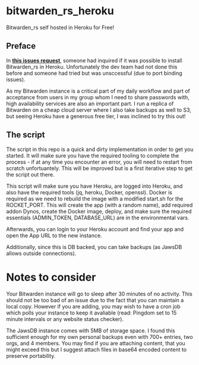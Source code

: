 # bitwarden_rs_heroku
Bitwarden_rs self hosted in Heroku for Free!

## Preface
In **[this issues request](https://github.com/dani-garcia/bitwarden_rs/issues/954)**, someone had inquired if it was possible to install Bitwarden_rs in Heroku. Unfortunately the dev team had not done this before and someone had tried but was unsccessful (due to port binding issues).

As my Bitwarden instance is a critical part of my daily workflow and part of acceptance from users in my group whom I need to share passwords with, high availability services are also an important part. I run a replica of Bitwarden on a cheap cloud server where I also take backups as well to S3, but seeing Heroku have a generous free tier, I was inclined to try this out!

## The script

The script in this repo is a quick and dirty implementation in order to get you started. It will make sure you have the required tooling to complete the process - if at any time you encounter an error, you will need to restart from scratch unfortuantely. This will be improved but is a first iterative step to get the script out there.

This script will make sure you have Heroku, are logged into Heroku, and also have the required tools (jq, heroku, Docker, openssl). Docker is required as we need to rebuild the image with a modified start.sh for the ROCKET_PORT. This will create the app (with a random name), add required addon Dynos, create the Docker image, deploy, and make sure the required essentials (ADMIN_TOKEN, DATABASE_URL) are in the environmental vars. 

Afterwards, you can login to your Heroku account and find your app and open the App URL to the new instance. 

Additionally, since this is DB backed, you can take backups (as JawsDB allows outside connections).

# Notes to consider

Your Bitwarden instance will go to sleep after 30 minutes of no activity. This should not be too bad of an issue due to the fact that you can maintain a local copy. However if you are adding, you may wish to have a cron job which polls your instance to keep it avaliable (read: Pingdom set to 15 minute intervals or any website status checker).

The JawsDB instance comes with 5MB of storage space. I found this sufficient enough for my own personal backups even with 700+ entries, two orgs, and 4 members. You may find if you are attaching content, that you might exceed this but I suggest attach files in base64 encoded content to preserve portability.
